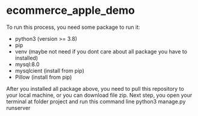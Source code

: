 # ecommerce_apple_demo

To run this process, you need some package to run it:
- python3 (version >= 3.8)
- pip
- venv (maybe not need if you dont care about all package you have to installed)
- mysql:8.0
- mysqlcient (install from pip)
- Pillow (install from pip)

After you installed all package above, you need to pull this repository to your local machine, or you can download
file zip.
Next step, you open your terminal at folder project and run this command line
	python3 manage.py runserver 

